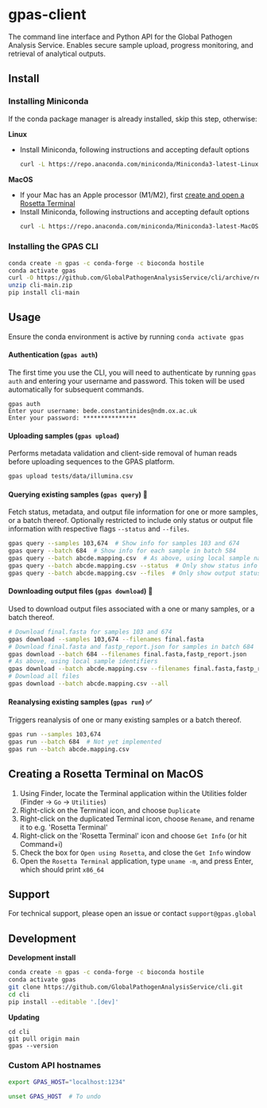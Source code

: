 # gpas-client

The command line interface and Python API for the Global Pathogen Analysis Service. Enables secure sample upload, progress monitoring, and retrieval of analytical outputs.



## Install

### Installing Miniconda

If the conda package manager is already installed, skip this step, otherwise:

**Linux**

- Install Miniconda,  following instructions and accepting default options
  ```bash
  curl -L https://repo.anaconda.com/miniconda/Miniconda3-latest-Linux-x86_64.sh | bash
  ```

**MacOS**

- If your Mac has an Apple processor (M1/M2), first [create and open a Rosetta Terminal](#creating-a-rosetta-terminal-on-macos)
- Install Miniconda,  following instructions and accepting default options
  ```bash
  curl -L https://repo.anaconda.com/miniconda/Miniconda3-latest-MacOSX-x86_64.sh | bash
  ```

### Installing the GPAS CLI


```bash
conda create -n gpas -c conda-forge -c bioconda hostile
conda activate gpas
curl -O https://github.com/GlobalPathogenAnalysisService/cli/archive/refs/heads/main.zip
unzip cli-main.zip
pip install cli-main
```



## Usage

Ensure the conda environment is active by running `conda activate gpas`

#### Authentication (`gpas auth`)

The first time you use the CLI, you will need to authenticate by running `gpas auth` and entering your username and password. This token will be used automatically for subsequent commands.

```
gpas auth
Enter your username: bede.constantinides@ndm.ox.ac.uk
Enter your password: ***************
```



#### Uploading samples (`gpas upload`)

Performs metadata validation and client-side removal of human reads before uploading sequences to the GPAS platform.

```bash
gpas upload tests/data/illumina.csv
```



#### Querying existing samples (`gpas query`) 🚧

Fetch status, metadata, and output file information for one or more samples, or a batch thereof. Optionally restricted to include only status or output file information with respective flags `--status` and `--files`.

```bash
gpas query --samples 103,674  # Show info for samples 103 and 674
gpas query --batch 684  # Show info for each sample in batch 584
gpas query --batch abcde.mapping.csv  # As above, using local sample names
gpas query --batch abcde.mapping.csv --status  # Only show status info
gpas query --batch abcde.mapping.csv --files  # Only show output status
```



#### Downloading output files (`gpas download`) 🚧

Used to download output files associated with a one or many samples, or a batch thereof.

```bash
# Download final.fasta for samples 103 and 674
gpas download --samples 103,674 --filenames final.fasta
# Download final.fasta and fastp_report.json for samples in batch 684
gpas download --batch 684 --filenames final.fasta,fastp_report.json
# As above, using local sample identifiers
gpas download --batch abcde.mapping.csv --filenames final.fasta,fastp_report.json
# Download all files
gpas download --batch abcde.mapping.csv --all
```



#### Reanalysing existing samples  (`gpas run`) ✅

Triggers reanalysis of one or many existing samples or a batch thereof.

```bash
gpas run --samples 103,674
gpas run --batch 684  # Not yet implemented
gpas run --batch abcde.mapping.csv
```



## Creating a Rosetta Terminal on MacOS

1. Using Finder, locate the Terminal application within the Utilities folder (Finder → `Go` → `Utilities`)
2. Right-click on the Terminal icon, and choose `Duplicate`
3. Right-click on the duplicated Terminal icon, choose `Rename`, and rename it to e.g. 'Rosetta Terminal'
4. Right-click on the 'Rosetta Terminal' icon and choose `Get Info` (or hit Command+i)
5. Check the box for `Open using Rosetta`, and close the `Get Info` window
6. Open the `Rosetta Terminal` application, type `uname -m`, and press Enter, which should print `x86_64`



## Support

For technical support, please open an issue or contact `support@gpas.global`



## Development

**Development install**

```bash
conda create -n gpas -c conda-forge -c bioconda hostile
conda activate gpas
git clone https://github.com/GlobalPathogenAnalysisService/cli.git
cd cli
pip install --editable '.[dev]'
```

**Updating**

```
cd cli
git pull origin main
gpas --version
```



### Custom API hostnames

```bash
export GPAS_HOST="localhost:1234"

unset GPAS_HOST  # To undo
```
